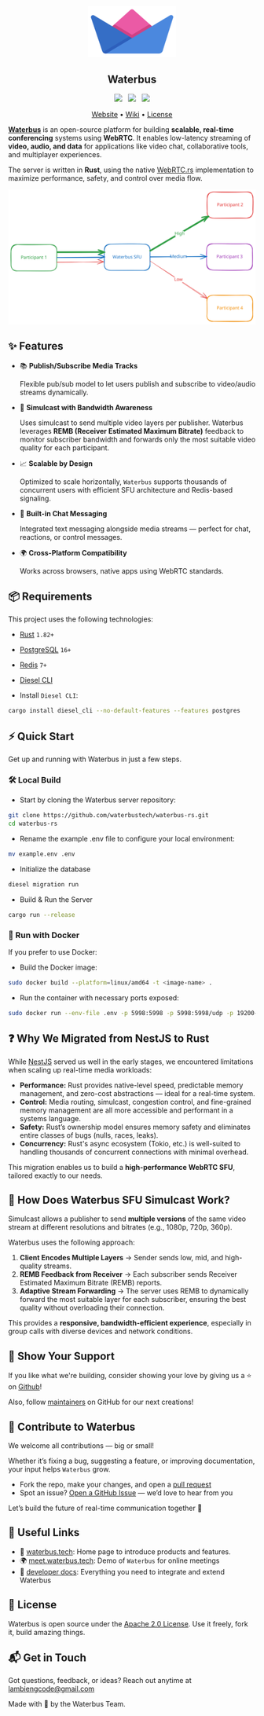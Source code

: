 <div align="center">
<img src="./assets/launcher_icon.png" width="180px" height=auto alt="Waterbus SFU"/>
</div>

<h2 align="center">Waterbus</h2>

<div align="center">
    <a href="https://discord.gg/mfrWVefU"><img src="https://img.shields.io/badge/-Discord-424549?style=social&logo=discord" height=25></a>
    &nbsp;
    <a href="https://t.me/+0LckY3ZY2k00NzVl"><img src="https://img.shields.io/badge/-Telegram-red?style=social&logo=telegram" height=25></a>
    &nbsp;
    <a href="https://twitter.com/waterbustech"><img src="https://img.shields.io/badge/-Twitter-red?style=social&logo=x" height=25></a>
</div>

<p align="center">
  <a href="https://docs.waterbus.tech">Website</a> &bull;
  <a href="https://github.com/waterbustech/waterbus/wiki">Wiki</a> &bull;
  <a href="https://github.com/waterbustech/waterbus/blob/main/LICENSE">License</a>
</p>

**[Waterbus](https://waterbus.tech/)** is an open-source platform for building **scalable, real-time conferencing** systems using **WebRTC**. It enables low-latency streaming of **video, audio, and data** for applications like video chat, collaborative tools, and multiplayer experiences.

The server is written in **Rust**, using the native [WebRTC.rs](https://github.com/webrtc-rs/webrtc) implementation to maximize performance, safety, and control over media flow.

![Waterbus SFU Simulcast](./assets/waterbusrs.svg)

## ✨ Features

- 📚 **Publish/Subscribe Media Tracks**
  
    Flexible pub/sub model to let users publish and subscribe to video/audio streams dynamically.

- 🎥 **Simulcast with Bandwidth Awareness**

    Uses simulcast to send multiple video layers per publisher. Waterbus leverages **REMB (Receiver Estimated Maximum Bitrate)** feedback to monitor subscriber bandwidth and forwards only the most suitable video quality for each participant.

- 📈 **Scalable by Design**

    Optimized to scale horizontally, `Waterbus` supports thousands of concurrent users with efficient SFU architecture and Redis-based signaling.

- 💬 **Built-in Chat Messaging**

    Integrated text messaging alongside media streams — perfect for chat, reactions, or control messages.

- 🌍 **Cross-Platform Compatibility**

   Works across browsers, native apps using WebRTC standards.

## 📦 Requirements

This project uses the following technologies:

- [Rust](https://www.rust-lang.org/) `1.82+`
- [PostgreSQL](https://www.postgresql.org/) `16+`
- [Redis](https://redis.io/) `7+`
- [Diesel CLI](https://diesel.rs/)

- Install `Diesel CLI`:

```bash
cargo install diesel_cli --no-default-features --features postgres
```

## ⚡️ Quick Start

Get up and running with Waterbus in just a few steps.

### 🛠 Local Build

- Start by cloning the Waterbus server repository:

```bash
git clone https://github.com/waterbustech/waterbus-rs.git 
cd waterbus-rs
```

- Rename the example .env file to configure your local environment:

```bash
mv example.env .env
```

- Initialize the database

```bash
diesel migration run
```

- Build & Run the Server

```bash
cargo run --release
```

### 🐳 Run with Docker

If you prefer to use Docker:

- Build the Docker image:

```bash
sudo docker build --platform=linux/amd64 -t <image-name> .
```

- Run the container with necessary ports exposed:

```bash
sudo docker run --env-file .env -p 5998:5998 -p 5998:5998/udp -p 19200-19250:19200-19250/udp <image-name>
```

## ❓ Why We Migrated from NestJS to Rust

While [NestJS](https://nestjs.com) served us well in the early stages, we encountered limitations when scaling up real-time media workloads:

- **Performance:** Rust provides native-level speed, predictable memory management, and zero-cost abstractions — ideal for a real-time system.
- **Control:** Media routing, simulcast, congestion control, and fine-grained memory management are all more accessible and performant in a systems language.
- **Safety:** Rust’s ownership model ensures memory safety and eliminates entire classes of bugs (nulls, races, leaks).
- **Concurrency:** Rust's async ecosystem (Tokio, etc.) is well-suited to handling thousands of concurrent connections with minimal overhead.

This migration enables us to build a **high-performance WebRTC SFU**, tailored exactly to our needs.

## 📡 How Does Waterbus SFU Simulcast Work?

Simulcast allows a publisher to send **multiple versions** of the same video stream at different resolutions and bitrates (e.g., 1080p, 720p, 360p).

Waterbus uses the following approach:

1. **Client Encodes Multiple Layers** → Sender sends low, mid, and high-quality streams.
2. **REMB Feedback from Receiver** → Each subscriber sends Receiver Estimated Maximum Bitrate (REMB) reports.
3. **Adaptive Stream Forwarding** → The server uses REMB to dynamically forward the most suitable layer for each subscriber, ensuring the best quality without overloading their connection.

This provides a **responsive, bandwidth-efficient experience**, especially in group calls with diverse devices and network conditions.

## 💙 Show Your Support

If you like what we're building, consider showing your love by giving us a ⭐ on [Github](https://github.com/waterbustech/waterbus-rs/stargazers)!

Also, follow [maintainers](https://github.com/lambiengcode) on GitHub for our next creations!

## 🤝  Contribute to Waterbus

We welcome all contributions — big or small!

Whether it’s fixing a bug, suggesting a feature, or improving documentation, your input helps `Waterbus` grow.

- Fork the repo, make your changes, and open a [pull request](https://github.com/waterbustech/waterbus-rs/pulls)
- Spot an issue? [Open a GitHub Issue](https://github.com/waterbustech/waterbus-rs/issues) — we’d love to hear from you
  
Let’s build the future of real-time communication together 🚀

## 🔗 Useful Links

- 📢 [waterbus.tech](http://waterbus.tech/): Home page to introduce products and features.
- 🌍 [meet.waterbus.tech](http://meet.waterbus.tech/): Demo of `Waterbus` for online meetings
- 📖 [developer docs](http://docs.waterbus.tech/): Everything you need to integrate and extend Waterbus

## 📜 License

Waterbus is open source under the [Apache 2.0 License](https://www.apache.org/licenses/LICENSE-2.0).
Use it freely, fork it, build amazing things.

## 📬 Get in Touch

Got questions, feedback, or ideas? Reach out anytime at lambiengcode@gmail.com

Made with 💙 by the Waterbus Team.